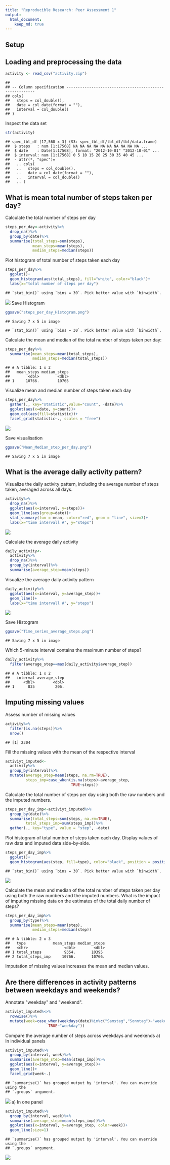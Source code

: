 ```yaml
---
title: "Reproducible Research: Peer Assessment 1"
output: 
  html_document:
    keep_md: true
---
```


## Setup



## Loading and preprocessing the data


```r
activity <- read_csv("activity.zip")
```

```
## 
## -- Column specification --------------------------------------------------------
## cols(
##   steps = col_double(),
##   date = col_date(format = ""),
##   interval = col_double()
## )
```

Inspect the data set


```r
str(activity)
```

```
## spec_tbl_df [17,568 x 3] (S3: spec_tbl_df/tbl_df/tbl/data.frame)
##  $ steps   : num [1:17568] NA NA NA NA NA NA NA NA NA NA ...
##  $ date    : Date[1:17568], format: "2012-10-01" "2012-10-01" ...
##  $ interval: num [1:17568] 0 5 10 15 20 25 30 35 40 45 ...
##  - attr(*, "spec")=
##   .. cols(
##   ..   steps = col_double(),
##   ..   date = col_date(format = ""),
##   ..   interval = col_double()
##   .. )
```

## What is mean total number of steps taken per day?

Calculate the total number of steps per day


```r
steps_per_day<-activity%>%
  drop_na()%>%
  group_by(date)%>%
  summarise(total_steps=sum(steps),
            mean_steps=mean(steps),
            median_steps=median(steps))
```

Plot histogram of total number of steps taken each day


```r
steps_per_day%>%
  ggplot()+
  geom_histogram(aes(total_steps), fill="white", color="black")+
  labs(x="total number of steps per day")
```

```
## `stat_bin()` using `bins = 30`. Pick better value with `binwidth`.
```

![](PA1_template_files/figure-html/unnamed-chunk-4-1.png)<!-- -->
Save Histogram

```r
ggsave("steps_per_day_Histogram.png")
```

```
## Saving 7 x 5 in image
```

```
## `stat_bin()` using `bins = 30`. Pick better value with `binwidth`.
```

Calculate the mean and median of the total number of steps taken per day:

```r
steps_per_day%>%
  summarise(mean_steps=mean(total_steps),
            median_steps=median(total_steps))
```

```
## # A tibble: 1 x 2
##   mean_steps median_steps
##        <dbl>        <dbl>
## 1     10766.        10765
```

Visualize mean and median number of steps taken each day

```r
steps_per_day%>%
  gather(., key="statistic",value="count", -date)%>%
  ggplot(aes(x=date, y=count))+
  geom_col(aes(fill=statistic))+
  facet_grid(statistic~., scales = "free")
```

![](PA1_template_files/figure-html/unnamed-chunk-7-1.png)<!-- -->

Save visualisation

```r
ggsave("Mean_Median_step_per_day.png")
```

```
## Saving 7 x 5 in image
```
## What is the average daily activity pattern?

Visualize the daily activity pattern, including the average number of steps taken, averaged across all days.

```r
activity%>%
  drop_na()%>%
  ggplot(aes(x=interval, y=steps))+
  geom_line(aes(group=date))+
  stat_summary(fun = mean, color="red", geom = "line", size=3)+
  labs(x="time intervall #", y="steps")
```

![](PA1_template_files/figure-html/unnamed-chunk-9-1.png)<!-- -->

Calculate the average daily activity

```r
daily_activity<-
  activity%>%
  drop_na()%>%
  group_by(interval)%>%
  summarise(average_step=mean(steps))
```

Visualize the average daily activity pattern

```r
daily_activity%>%
  ggplot(aes(x=interval, y=average_step))+
  geom_line()+
  labs(x="time intervall #", y="steps")
```

![](PA1_template_files/figure-html/unnamed-chunk-11-1.png)<!-- -->

Save Histogram

```r
ggsave("Time_series_average_steps.png")
```

```
## Saving 7 x 5 in image
```

Which 5-minute interval contains the maximum number of steps? 

```r
daily_activity%>%
  filter(average_step==max(daily_activity$average_step))
```

```
## # A tibble: 1 x 2
##   interval average_step
##      <dbl>        <dbl>
## 1      835         206.
```

## Imputing missing values

Assess number of missing values

```r
activity%>%
  filter(is.na(steps))%>%
  nrow()
```

```
## [1] 2304
```
Fill the missing values with the mean of the respective interval

```r
activiyt_imputed<-
  activity%>%
  group_by(interval)%>%
  mutate(average_step=mean(steps, na.rm=TRUE),
         steps_imp=case_when(is.na(steps)~average_step,
                             TRUE~steps))
```

Calculate the total number of steps per day using both the raw numbers and the imputed numbers. 


```r
steps_per_day_imp<-activiyt_imputed%>%
  group_by(date)%>%
  summarise(total_steps=sum(steps, na.rm=TRUE),
         total_steps_imp=sum(steps_imp))%>%
  gather(., key="type", value = "step", -date)
```

Plot histogram of total number of steps taken each day. Display values of raw data and imputed data side-by-side. 

```r
steps_per_day_imp%>%
  ggplot()+
  geom_histogram(aes(step, fill=type), color="black", position = position_dodge())
```

```
## `stat_bin()` using `bins = 30`. Pick better value with `binwidth`.
```

![](PA1_template_files/figure-html/unnamed-chunk-17-1.png)<!-- -->

Calculate the mean and median of the total number of steps taken per day using both the raw numbers and the imputed numbers. What is the impact of imputing missing data on the estimates of the total daily number of steps?


```r
steps_per_day_imp%>%
  group_by(type)%>%
  summarise(mean_steps=mean(step),
            median_steps=median(step))
```

```
## # A tibble: 2 x 3
##   type            mean_steps median_steps
##   <chr>                <dbl>        <dbl>
## 1 total_steps          9354.       10395 
## 2 total_steps_imp     10766.       10766.
```
Imputation of missing values increases the mean and median values. 

## Are there differences in activity patterns between weekdays and weekends?

Annotate "weekday" and "weekend".

```r
activiyt_imputed%<>%
  rowwise()%>%
  mutate(week=case_when(weekdays(date)%in%c("Samstag","Sonntag")~"weekend",
                   TRUE~"weekday"))
```

Compare the average number of steps across weekdays and weekends
a) In individual panels

```r
activiyt_imputed%>%
  group_by(interval, week)%>%
  summarise(average_step=mean(steps_imp))%>%
  ggplot(aes(x=interval, y=average_step))+
  geom_line()+
  facet_grid(week~.)
```

```
## `summarise()` has grouped output by 'interval'. You can override using the
## `.groups` argument.
```

![](PA1_template_files/figure-html/unnamed-chunk-20-1.png)<!-- -->
a) In one panel

```r
activiyt_imputed%>%
  group_by(interval, week)%>%
  summarise(average_step=mean(steps_imp))%>%
  ggplot(aes(x=interval, y=average_step, color=week))+
  geom_line(size=1)
```

```
## `summarise()` has grouped output by 'interval'. You can override using the
## `.groups` argument.
```

![](PA1_template_files/figure-html/unnamed-chunk-21-1.png)<!-- -->
